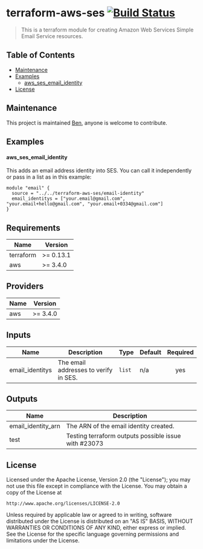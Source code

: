 # terraform-aws-ses [![Build Status](https://github.com/barundel/terraform-aws-ses/workflows/release/badge.svg)](https://github.com/barundel/terraform-aws-ses/actions)
> This is a terraform module for creating Amazon Web Services Simple Email Service resources. 

## Table of Contents

- [Maintenance](#maintenance)
- [Examples](#examples)
    - [aws_ses_email_identity](#aws_ses_email_identity)
- [License](#license)

## Maintenance

This project is maintained [Ben](https://github.com/barundel), anyone is welcome to contribute.

## Examples 

#### aws_ses_email_identity
This adds an email address identity into SES. You can call it independently or pass in a list as in this example: 

````
module "email" {
  source = "../../terraform-aws-ses/email-identity"
  email_identitys = ["your.email@gmail.com", "your.email+hello@gmail.com", "your.email+0334@gmail.com"]
}
````

<!--- BEGIN_TF_DOCS --->
## Requirements

| Name | Version |
|------|---------|
| terraform | >= 0.13.1 |
| aws | >= 3.4.0 |

## Providers

| Name | Version |
|------|---------|
| aws | >= 3.4.0 |

## Inputs

| Name | Description | Type | Default | Required |
|------|-------------|------|---------|:--------:|
| email\_identitys | The email addresses to verify in SES. | `list` | n/a | yes |

## Outputs

| Name | Description |
|------|-------------|
| email\_identity\_arn | The ARN of the email identity created. |
| test | Testing terraform outputs possible issue with #23073 |

<!--- END_TF_DOCS --->

## License

Licensed under the Apache License, Version 2.0 (the "License");
you may not use this file except in compliance with the License.
You may obtain a copy of the License at

    http://www.apache.org/licenses/LICENSE-2.0

Unless required by applicable law or agreed to in writing, software
distributed under the License is distributed on an "AS IS" BASIS,
WITHOUT WARRANTIES OR CONDITIONS OF ANY KIND, either express or implied.
See the License for the specific language governing permissions and
limitations under the License.